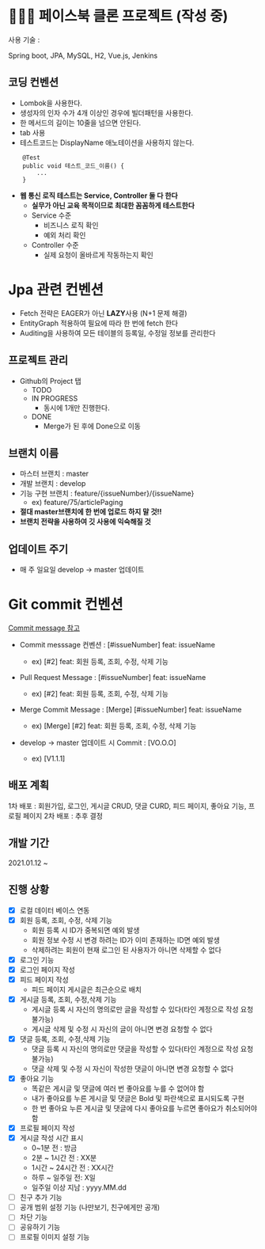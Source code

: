 # 👨🏻‍💻 페이스북 클론 프로젝트 (작성 중)

사용 기술 : 

Spring boot, JPA, MySQL, H2, Vue.js, Jenkins


## 코딩 컨벤션

- Lombok을 사용한다.
- 생성자의 인자 수가 4개 이상인 경우에 빌더패턴을 사용한다.
- 한 메서드의 길이는 10줄을 넘으면 안된다.
- tab 사용
- 테스트코드는 DisplayName 애노테이션을 사용하지 않는다.

```
    @Test
    public void 테스트_코드_이름() {
        ...
    }
```
- **웹 통신 로직 테스트는 Service, Controller 둘 다 한다**
    - **실무가 아닌 교육 목적이므로 최대한 꼼꼼하게 테스트한다**
    - Service 수준 
        - 비즈니스 로직 확인
        - 예외 처리 확인
    - Controller 수준
        - 실제 요청이 올바르게 작동하는지 확인

# Jpa 관련 컨벤션
- Fetch 전략은 EAGER가 아닌 **LAZY**사용 (N+1 문제 해결)
- EntityGraph 적용하여 필요에 따라 한 번에 fetch 한다
- Auditing을 사용하여 모든 테이블의 등록일, 수정일 정보를 관리한다


## 프로젝트 관리

- Github의 Project 탭
    - TODO
    - IN PROGRESS
        - 동시에 1개만 진행한다.
    - DONE
        - Merge가 된 후에 Done으로 이동
        

## 브랜치 이름

- 마스터 브랜치 : master
- 개발 브랜치 : develop
- 기능 구현 브랜치 : feature/{issueNumber}/{issueName}
    - ex) feature/75/articlePaging
- **절대 master브랜치에 한 번에 업로드 하지 말 것!!**
- **브랜치 전략을 사용하여 깃 사용에 익숙해질 것**
    
    
## 업데이트 주기
- 매 주 일요일 develop -> master 업데이트


# Git commit 컨벤션
[Commit message 참고](https://doublesprogramming.tistory.com/256)
- Commit messsage 컨벤션 : [#issueNumber] feat: issueName
    - ex) [#2] feat: 회원 등록, 조회, 수정, 삭제 기능

- Pull Request Message : [#issueNumber] feat: issueName
    - ex) [#2] feat: 회원 등록, 조회, 수정, 삭제 기능
    
- Merge Commit Message : [Merge] [#issueNumber] feat: issueName
    - ex) [Merge] [#2] feat: 회원 등록, 조회, 수정, 삭제 기능
    
- develop -> master 업데이트 시 Commit : [VO.O.O]
    - ex) [V1.1.1]
    
    
## 배포 계획
1차 배포 : 회원가입, 로그인, 게시글 CRUD, 댓글 CURD, 피드 페이지, 좋아요 기능, 프로필 페이지
2차 배포 : 추후 결정


## 개발 기간
2021.01.12 ~ 


## 진행 상황
- [x] 로컬 데이터 베이스 연동
- [x] 회원 등록, 조회, 수정, 삭제 기능
    - 회원 등록 시 ID가 중복되면 예외 발생
    - 회원 정보 수정 시 변경 하려는 ID가 이미 존재하는 ID면 예외 발생
    - 삭제하려는 회원이 현재 로그인 된 사용자가 아니면 삭제할 수 없다
- [x] 로그인 기능
- [x] 로그인 페이지 작성
- [x] 피드 페이지 작성
    - 피드 페이지 게시글은 최근순으로 배치
- [x] 게시글 등록, 조회, 수정,삭제 기능
    - 게시글 등록 시 자신의 명의로만 글을 작성할 수 있다(타인 계정으로 작성 요청 불가능)
    - 게시글 삭제 및 수정 시 자신의 글이 아니면 변경 요청할 수 없다
- [x] 댓글 등록, 조회, 수정,삭제 기능
    - 댓글 등록 시 자신의 명의로만 댓글을 작성할 수 있다(타인 계정으로 작성 요청 불가능)
    - 댓글 삭제 및 수정 시 자신이 작성한 댓글이 아니면 변경 요청할 수 없다
- [x] 좋아요 기능 
    - 똑같은 게시글 및 댓글에 여러 번 좋아요를 누를 수 없어야 함
    - 내가 좋아요를 누른 게시글 및 댓글은 Bold 및 파란색으로 표시되도록 구현
    - 한 번 좋아요 누른 게시글 및 댓글에 다시 좋아요를 누르면 좋아요가 취소되어야 함
- [x] 프로필 페이지 작성
- [x] 게시글 작성 시간 표시
    - 0~1분 전 : 방금
    - 2분 ~ 1시간 전 : XX분
    - 1시간 ~ 24시간 전 : XX시간
    - 하루 ~ 일주일 전: X일
    - 일주일 이상 지남 : yyyy.MM.dd
- [ ] 친구 추가 기능
- [ ] 공개 범위 설정 기능 (나만보기, 친구에게만 공개)
- [ ] 차단 기능
- [ ] 공유하기 기능
- [ ] 프로필 이미지 설정 기능
